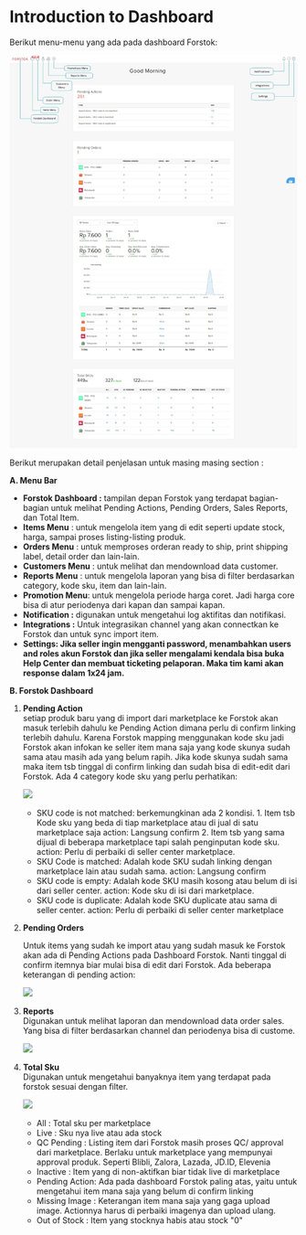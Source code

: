 # Introduction to Dashboard

Berikut menu-menu yang ada pada dashboard Forstok:

![](../../.gitbook/assets/image%20%28239%29.png)





Berikut merupakan detail penjelasan untuk masing masing section : 

**A. Menu Bar**

* **Forstok Dashboard :** tampilan depan Forstok yang terdapat bagian-bagian untuk melihat Pending Actions, Pending Orders, Sales Reports, dan Total Item.
* **Items Menu** : untuk mengelola item yang di edit seperti update stock, harga, sampai proses listing-listing produk.
* **Orders Menu** : untuk memproses orderan ready to ship, print shipping label, detail order dan lain-lain.
* **Customers Menu** : untuk melihat dan mendownload data customer.
* **Reports Menu** : untuk mengelola laporan yang bisa di filter berdasarkan category, kode sku, item dan lain-lain.
* **Promotion Menu**: untuk mengelola periode harga coret. Jadi harga core bisa di atur periodenya dari kapan dan sampai kapan.
* **Notification :** digunakan untuk mengetahui log aktifitas dan notifikasi.
* **Integrations :** Untuk integrasikan channel yang akan connectkan ke Forstok dan untuk sync import item.
* **Settings: Jika seller ingin mengganti password, menambahkan users and roles akun Forstok dan jika seller mengalami kendala bisa buka Help Center dan membuat ticketing pelaporan. Maka tim kami akan response dalam 1x24 jam.**

**B. Forstok Dashboard**

1. **Pending Action**  
   setiap produk baru yang di import dari marketplace ke Forstok akan masuk terlebih dahulu ke Pending Action dimana perlu di confirm linking terlebih dahulu. Karena Forstok mapping menggunakan kode sku jadi Forstok akan infokan ke seller item mana saja yang kode skunya sudah sama atau masih ada yang belum rapih. Jika kode skunya sudah sama maka item tsb tinggal di confirm linking dan sudah bisa di edit-edit dari Forstok. Ada 4 category kode sku yang perlu perhatikan:  


   [![](https://s3.amazonaws.com/cdn.freshdesk.com/data/helpdesk/attachments/production/48062570226/original/586Boi_hemP4vkefpz0OVoyOHbfBnwULrA.png?1601809361)](https://s3.amazonaws.com/cdn.freshdesk.com/data/helpdesk/attachments/production/48062570226/original/586Boi_hemP4vkefpz0OVoyOHbfBnwULrA.png?1601809361)

   * SKU code is not matched: berkemungkinan ada 2 kondisi. 1. Item tsb Kode sku yang beda di tiap marketplace atau di jual di satu marketplace saja action: Langsung confirm 2. Item tsb yang sama dijual di beberapa marketplace tapi salah penginputan kode sku. action: Perlu di perbaiki di seller center marketplace.
   * SKU Code is matched: Adalah kode SKU sudah linking dengan marketplace lain atau sudah sama. action: Langsung confirm
   * SKU code is empty: Adalah kode SKU masih kosong atau belum di isi dari seller center. action: Kode sku di isi dari marketplace.
   * SKU code is duplicate: Adalah  kode SKU duplicate atau sama di seller center. action: Perlu di perbaiki di seller center marketplace

2. **Pending Orders**  


   Untuk items yang sudah ke import atau yang sudah masuk ke Forstok akan ada di Pending Actions pada Dashboard Forstok. Nanti tinggal di confirm  itemnya biar mulai bisa di edit dari Forstok. Ada beberapa keterangan di pending action:

   [![](https://s3.amazonaws.com/cdn.freshdesk.com/data/helpdesk/attachments/production/48062570227/original/IlKEoxfCeFmTJZvM106NPyLHT3FiuER2Ag.png?1601809361)](https://s3.amazonaws.com/cdn.freshdesk.com/data/helpdesk/attachments/production/48062570227/original/IlKEoxfCeFmTJZvM106NPyLHT3FiuER2Ag.png?1601809361)

3. **Reports**  
   Digunakan untuk melihat laporan dan mendownload data order sales. Yang bisa di filter berdasarkan channel dan periodenya bisa di custome.

   [![](https://s3.amazonaws.com/cdn.freshdesk.com/data/helpdesk/attachments/production/48062570228/original/UtfV1aGX6uytmFjO-fmd_LpB8nxHys4bKA.png?1601809361)](https://s3.amazonaws.com/cdn.freshdesk.com/data/helpdesk/attachments/production/48062570228/original/UtfV1aGX6uytmFjO-fmd_LpB8nxHys4bKA.png?1601809361)

4. **Total Sku**  
   Digunakan untuk mengetahui banyaknya item yang terdapat pada forstok sesuai dengan filter.

   [![](https://s3.amazonaws.com/cdn.freshdesk.com/data/helpdesk/attachments/production/48062570229/original/uXgfjK5xhwhtRHJgqpF0pb0ofqHPsJdkLg.png?1601809361)](https://s3.amazonaws.com/cdn.freshdesk.com/data/helpdesk/attachments/production/48062570229/original/uXgfjK5xhwhtRHJgqpF0pb0ofqHPsJdkLg.png?1601809361)

   * All : Total sku per marketplace
   * Live : Sku nya live atau ada stock
   * QC Pending : Listing item dari Forstok masih proses QC/ approval dari marketplace. Berlaku untuk marketplace yang mempunyai approval produk. Seperti Blibli, Zalora, Lazada, JD.ID, Elevenia
   * Inactive : Item yang di non-aktifkan biar tidak live di marketplace
   * Pending Action: Ada pada dashboard Forstok paling atas, yaitu untuk mengetahui item mana saja yang belum di confirm linking
   * Missing Image : Keterangan item mana saja yang gaga upload image. Actionnya harus di perbaiki imagenya dan upload ulang.
   * Out of Stock : Item yang stocknya habis atau stock "0"

